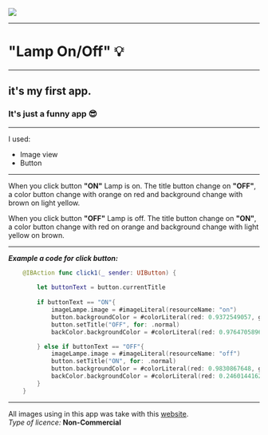 ![](https://s.0542.ua/section/newsIcon/upload/images/news/icon/000/052/548/vvv_5f6367b9845a5.png)

***
# "Lamp On/Off" 💡

***
## it's my first app.
### It's  just a funny app 😎
***
I used:
<ul>
<li> Image view</li>
<li> Button </li>
</ul>

***
When you click button __"ON"__ Lamp is on. The title button change on __"OFF"__, a color button change  with orange on red and background change with brown on light yellow.  

When you click button __"OFF"__ Lamp is off. The title button change on __"ON"__, a color button change  with red on orange and background change with  light yellow on brown.

***

___Example a code for click button:___
````swift
    @IBAction func click1(_ sender: UIButton) {
      
        let buttonText = button.currentTitle
        
        if buttonText == "ON"{
            imageLampe.image = #imageLiteral(resourceName: "on")
            button.backgroundColor = #colorLiteral(red: 0.9372549057, green: 0.3490196168, blue: 0.1921568662, alpha: 1)
            button.setTitle("OFF", for: .normal)
            backColor.backgroundColor = #colorLiteral(red: 0.9764705896, green: 0.850980401, blue: 0.5490196347, alpha: 1)

        } else if buttonText == "OFF"{
            imageLampe.image = #imageLiteral(resourceName: "off")
            button.setTitle("ON", for: .normal)
            button.backgroundColor = #colorLiteral(red: 0.9830867648, green: 0.5284075141, blue: 0, alpha: 1)
            backColor.backgroundColor = #colorLiteral(red: 0.2460144162, green: 0.08992823213, blue: 0, alpha: 1)
        }   
    }
````
***
All images using in this app was take with this [website](https://www.pngwing.com/ru/free-png-iwvpn).  
_Type of licence:_ __Non-Commercial__
